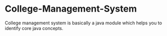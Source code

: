 # College-Management-System
College management system is basically a java module which helps you to identify core java concepts.
